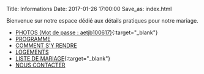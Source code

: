 Title: Informations
Date: 2017-01-26 17:00:00
Save_as: index.html

Bienvenue sur notre espace dédié aux détails pratiques pour notre mariage.

* [PHOTOS (Mot de passe : aetjb100617)](http://hortensekauffmann.wixsite.com/cestdanslaboite/agathe-et-jean-baptiste){:target="_blank"}
* [PROGRAMME]({filename}/programme.rst)
* [COMMENT S'Y RENDRE]({filename}/s_y_rendre.rst)
* [LOGEMENTS]({filename}/se_loger.md)
* [LISTE DE MARIAGE](http://millemercismariage.com/jbhagatheb/liste.html){:target="_blank"}
* [NOUS CONTACTER]({filename}/contact.rst)


